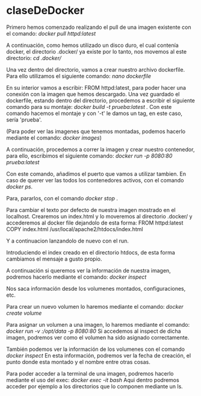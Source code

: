 # claseDeDocker

Primero hemos comenzado realizando el pull de una imagen existente con el comando:
  *docker pull httpd:latest*

A continuación, como hemos utilizado un disco duro, el cual contenía docker, el directorio .docker/ ya existe por lo tanto, nos movemos al este directorio:
  *cd .docker/*
  
Una vez dentro del directorio, vamos a crear nuestro archivo dockerfile. Para ello utilizamos el siguiente comando:
  *nano dockerfile*
  
En su interior vamos a escribir: FROM httpd:latest, para poder hacer una conexión con la imagen que hemos descargado.
Una vez guardado el dockerfile, estando dentro del directorio, procedemos a escribir el siguiente comando para su montaje:
  *docker build -t prueba:latest .* Con este comando hacemos el montaje y con '-t' le damos un tag, en este caso, sería 'prueba'.
  
  
(Para poder ver las imagenes que tenemos montadas, podemos hacerlo mediante el comando: *docker images*)


A continuación, procedemos a correr la imagen y crear nuestro contenedor, para ello, escribimos el siguiente comando:
  *docker run -p 8080:80 prueba:latest*
  
  
Con este comando, añadimos el puerto que vamos a utilizar tambien.
En caso de querer ver las todos los contenedores activos, con el comando *docker ps*.


Para, pararlos, con el comando *docker stop <id>*.
 
  
Para cambiar el texto por defecto de nuestra imagen mostrado en el localhost. Crearemos un index.html y lo moveremos al directorio .docker/ y accederemos al docker file
dejandolo de esta forma: FROM httpd:latest
                         COPY index.html /usr/local/apache2/htdocs/index.html
 
 
Y a continuacion lanzandolo de nuevo con el run.
 
 
Introduciendo el index creado en el directorio htdocs, de esta forma cambiamos el mensaje a gusto propio.
  
 
A continuación si queremos ver la información de nuestra imagen, podremos hacerlo mediante el comando: 
  *docker inspect <id imagen>*
 
 
Nos saca información desde los volumenes montados, configuraciones, etc.

 
Para crear un nuevo volumen lo haremos mediante el comando: *docker create volume <nombrevolumen>*

 
Para asignar un volumen a una imagen, lo haremos mediante el comando:
  *docker run -v <nombrevolumen>:/opt/data -p 8080:80 <nombreimagen>*
Si accedemos al inspect de dicha imagen, podremos ver como el volumen ha sido asignado correctamente.

  
También podemos ver la información de los volumenes con el comando *docker inspect <nombrevolumen>*
En esta información, podremos ver la fecha de creación, el punto donde esta montado y el nombre entre otras cosas.

 
Para poder acceder a la terminal de una imagen, podremos hacerlo mediante el uso del exec: *docker exec -it <iddeimagen> bash*
Aqui dentro podremos acceder por ejemplo a los directorios que lo componen mediante un ls.
 

